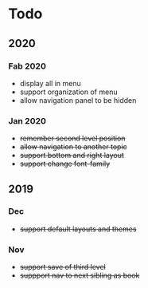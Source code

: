 # Todo

## 2020

### Fab 2020

- display all in menu
- support organization of menu
- allow navigation panel to be hidden

### Jan 2020

- ~~remember second level position~~
- ~~allow navigation to another topic~~
- ~~support bottom and right layout~~
- ~~support change font-family~~

## 2019

### Dec

- ~~support default layouts and themes~~

### Nov

- ~~support save of third level~~
- ~~suppport nav to next sibling as book~~